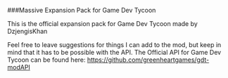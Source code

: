 ###Massive Expansion Pack for Game Dev Tycoon

This is the official expansion pack for Game Dev Tycoon made by DzjengisKhan

Feel free to leave suggestions for things I can add to the mod, but keep in mind that it has to be possible with the API.
The Official API for Game Dev Tycoon can be found here: https://github.com/greenheartgames/gdt-modAPI

~~~ DzjengisKhan ~~~
